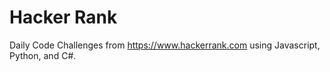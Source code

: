 # Hacker Rank
Daily Code Challenges from https://www.hackerrank.com using Javascript, Python, and C#.
